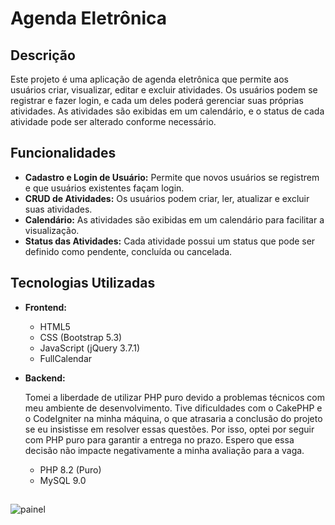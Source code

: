 # Agenda Eletrônica

## Descrição

Este projeto é uma aplicação de agenda eletrônica que permite aos usuários criar, visualizar, editar e excluir atividades. Os usuários podem se registrar e fazer login, e cada um deles poderá gerenciar suas próprias atividades. As atividades são exibidas em um calendário, e o status de cada atividade pode ser alterado conforme necessário.

## Funcionalidades

- **Cadastro e Login de Usuário:** Permite que novos usuários se registrem e que usuários existentes façam login.
- **CRUD de Atividades:** Os usuários podem criar, ler, atualizar e excluir suas atividades.
- **Calendário:** As atividades são exibidas em um calendário para facilitar a visualização.
- **Status das Atividades:** Cada atividade possui um status que pode ser definido como pendente, concluída ou cancelada.

## Tecnologias Utilizadas

- **Frontend:**
  - HTML5
  - CSS (Bootstrap 5.3)
  - JavaScript (jQuery 3.7.1)
  - FullCalendar

- **Backend:**

  Tomei a liberdade de utilizar PHP puro devido a problemas técnicos com meu ambiente de desenvolvimento. Tive dificuldades com o CakePHP e o CodeIgniter na minha máquina, o que atrasaria a conclusão do projeto se eu insistisse em resolver essas questões. Por isso, optei por seguir com PHP puro para garantir a entrega no prazo. Espero que essa decisão não impacte negativamente a minha avaliação para a vaga.
  - PHP 8.2 (Puro)
  - MySQL 9.0

##


![painel](https://github.com/user-attachments/assets/32f67b91-1a08-468c-acd2-39dfd3f32910)


